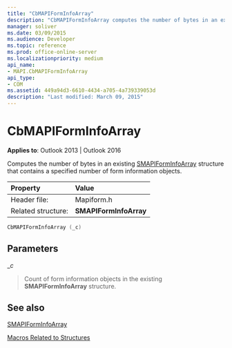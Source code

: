 ```yaml
---
title: "CbMAPIFormInfoArray"
description: "CbMAPIFormInfoArray computes the number of bytes in an existing SMAPIFormInfoArray structure that contains a specified number of form information objects."
manager: soliver
ms.date: 03/09/2015
ms.audience: Developer
ms.topic: reference
ms.prod: office-online-server
ms.localizationpriority: medium
api_name:
- MAPI.CbMAPIFormInfoArray
api_type:
- COM
ms.assetid: 449a94d3-6610-4434-a705-4a739339053d
description: "Last modified: March 09, 2015"
---
```


# CbMAPIFormInfoArray

  
  
**Applies to**: Outlook 2013 | Outlook 2016 
  
Computes the number of bytes in an existing [SMAPIFormInfoArray](smapiforminfoarray.md) structure that contains a specified number of form information objects. 
  
|Property |Value |
|:-----|:-----|
|Header file:  <br/> |Mapiform.h  <br/> |
|Related structure:  <br/> |**SMAPIFormInfoArray** <br/> |
   
```cpp
CbMAPIFormInfoArray (_c)
```

## Parameters

 __c_
  
> Count of form information objects in the existing **SMAPIFormInfoArray** structure. 
    
## See also



[SMAPIFormInfoArray](smapiforminfoarray.md)


[Macros Related to Structures](macros-related-to-structures.md)


